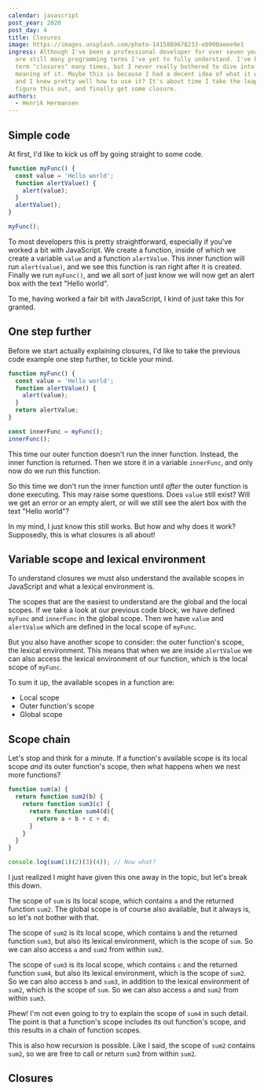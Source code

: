 ```yaml
---
calendar: javascript
post_year: 2020
post_day: 4
title: Closures
image: https://images.unsplash.com/photo-1415889678233-eb900aeee9e1
ingress: Although I've been a professional developer for over seven years, there
  are still many programming terms I've yet to fully understand. I've heard the
  term "closures" many times, but I never really bothered to dive into the
  meaning of it. Maybe this is because I had a decent idea of what it was about,
  and I knew pretty well how to use it? It's about time I take the leap to
  figure this out, and finally get some closure.
authors:
  - Henrik Hermansen
---
```

## Simple code

At first, I'd like to kick us off by going straight to some code.

```js
function myFunc() {
  const value = 'Hello world';
  function alertValue() {
    alert(value);
  }
  alertValue();
}

myFunc();
```

To most developers this is pretty straightforward, especially if you've worked a bit with JavaScript. We create a function, inside of which we create a variable `value` and a function `alertValue`. This inner function will run `alert(value)`, and we see this function is ran right after it is created. Finally we run `myFunc()`, and we all sort of just know we will now get an alert box with the text "Hello world".

To me, having worked a fair bit with JavaScript, I kind of just take this for granted.

## One step further

Before we start actually explaining closures, I'd like to take the previous code example one step further, to tickle your mind.

```js
function myFunc() {
  const value = 'Hello world';
  function alertValue() {
    alert(value);
  }
  return alertValue;
}

const innerFunc = myFunc();
innerFunc();
```

This time our outer function doesn't run the inner function. Instead, the inner function is returned. Then we store it in a variable `innerFunc`, and only now do we run this function.

So this time we don't run the inner function until _after_ the outer function is done executing. This may raise some questions. Does `value` still exist? Will we get an error or an empty alert, or will we still see the alert box with the text "Hello world"?

In my mind, I just know this still works. But how and why does it work? Supposedly, this is what closures is all about!

## Variable scope and lexical environment

To understand closures we must also understand the available scopes in JavaScript and what a lexical environment is.

The scopes that are the easiest to understand are the global and the local scopes. If we take a look at our previous code block, we have defined `myFunc` and `innerFunc` in the global scope. Then we have `value` and `alertValue` which are defined in the local scope of `myFunc`.

But you also have another scope to consider: the outer function's scope, the lexical environment. This means that when we are inside `alertValue` we can also access the lexical environment of our function, which is the local scope of `myFunc`.

To sum it up, the available scopes in a function are:
* Local scope
* Outer function's scope
* Global scope

## Scope chain

Let's stop and think for a minute. If a function's available scope is its local scope _and_ its outer function's scope, then what happens when we nest more functions?

```js
function sum(a) {
  return function sum2(b) {
    return function sum3(c) {
      return function sum4(d){
        return a + b + c + d;
      }
    }
  }
}

console.log(sum(1)(2)(3)(4)); // Now what?
```

I just realized I might have given this one away in the topic, but let's break this down.

The scope of `sum` is its local scope, which contains `a` and the returned function `sum2`. The global scope is of course also available, but it always is, so let's not bother with that.

The scope of `sum2` is its local scope, which contains `b` and the returned function `sum3`, but also its lexical environment, which is the scope of `sum`. So we can also access `a` and `sum2` from within `sum2`.

The scope of `sum3` is its local scope, which contains `c` and the returned function `sum4`, but also its lexical environment, which is the scope of `sum2`. So we can also access `b` and `sum3`, in addition to the lexical environment of `sum2`, which is the scope of `sum`. So we can also access `a` and `sum2` from within `sum3`.

Phew! I'm not even going to try to explain the scope of `sum4` in such detail. The point is that a function's scope includes its out function's scope, and this results in a chain of function scopes.

This is also how recursion is possible. Like I said, the scope of `sum2` contains `sum2`, so we are free to call or return `sum2` from within `sum2`.

## Closures